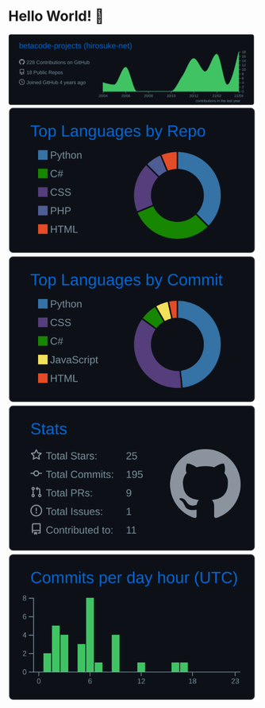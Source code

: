 # Hello World! 🐬
[![](https://raw.githubusercontent.com/betacode-projects/betacode-projects/main/profile-summary-card-output/github_dark/0-profile-details.svg)](https://github.com/vn7n24fzkq/github-profile-summary-cards)
[![](https://raw.githubusercontent.com/betacode-projects/betacode-projects/main/profile-summary-card-output/github_dark/1-repos-per-language.svg)](https://github.com/vn7n24fzkq/github-profile-summary-cards) [![](https://raw.githubusercontent.com/betacode-projects/betacode-projects/main/profile-summary-card-output/github_dark/2-most-commit-language.svg)](https://github.com/vn7n24fzkq/github-profile-summary-cards)
[![](https://raw.githubusercontent.com/betacode-projects/betacode-projects/main/profile-summary-card-output/github_dark/3-stats.svg)](https://github.com/vn7n24fzkq/github-profile-summary-cards) [![](https://raw.githubusercontent.com/betacode-projects/betacode-projects/main/profile-summary-card-output/github_dark/4-productive-time.svg)](https://github.com/vn7n24fzkq/github-profile-summary-cards)
